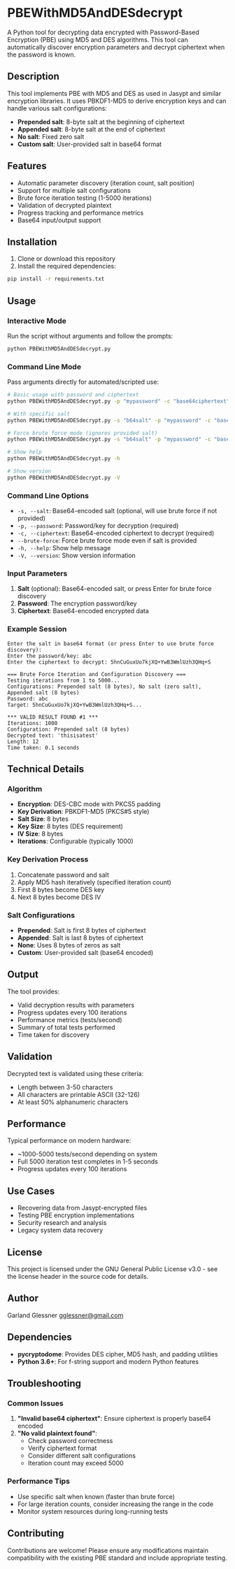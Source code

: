# PBEWithMD5AndDESdecrypt

A Python tool for decrypting data encrypted with Password-Based Encryption (PBE) using MD5 and DES algorithms. This tool can automatically discover encryption parameters and decrypt ciphertext when the password is known.

## Description

This tool implements PBE with MD5 and DES as used in Jasypt and similar encryption libraries. It uses PBKDF1-MD5 to derive encryption keys and can handle various salt configurations:

- **Prepended salt**: 8-byte salt at the beginning of ciphertext
- **Appended salt**: 8-byte salt at the end of ciphertext  
- **No salt**: Fixed zero salt
- **Custom salt**: User-provided salt in base64 format

## Features

- Automatic parameter discovery (iteration count, salt position)
- Support for multiple salt configurations
- Brute force iteration testing (1-5000 iterations)
- Validation of decrypted plaintext
- Progress tracking and performance metrics
- Base64 input/output support

## Installation

1. Clone or download this repository
2. Install the required dependencies:

```bash
pip install -r requirements.txt
```

## Usage

### Interactive Mode
Run the script without arguments and follow the prompts:

```bash
python PBEWithMD5AndDESdecrypt.py
```

### Command Line Mode
Pass arguments directly for automated/scripted use:

```bash
# Basic usage with password and ciphertext
python PBEWithMD5AndDESdecrypt.py -p "mypassword" -c "base64ciphertext"

# With specific salt
python PBEWithMD5AndDESdecrypt.py -s "b64salt" -p "mypassword" -c "base64ciphertext"

# Force brute force mode (ignores provided salt)
python PBEWithMD5AndDESdecrypt.py -s "b64salt" -p "mypassword" -c "base64ciphertext" --brute-force

# Show help
python PBEWithMD5AndDESdecrypt.py -h

# Show version
python PBEWithMD5AndDESdecrypt.py -V
```

### Command Line Options

- `-s, --salt`: Base64-encoded salt (optional, will use brute force if not provided)
- `-p, --password`: Password/key for decryption (required)
- `-c, --ciphertext`: Base64-encoded ciphertext to decrypt (required)
- `--brute-force`: Force brute force mode even if salt is provided
- `-h, --help`: Show help message
- `-V, --version`: Show version information

### Input Parameters

1. **Salt** (optional): Base64-encoded salt, or press Enter for brute force discovery
2. **Password**: The encryption password/key
3. **Ciphertext**: Base64-encoded encrypted data

### Example Session

```
Enter the salt in base64 format (or press Enter to use brute force discovery): 
Enter the password/key: abc
Enter the ciphertext to decrypt: 5hnCuGuxUo7kjXQ+YwB3WmlUzh3QHq+S

=== Brute Force Iteration and Configuration Discovery ===
Testing iterations from 1 to 5000...
Configurations: Prepended salt (8 bytes), No salt (zero salt), Appended salt (8 bytes)
Password: abc
Target: 5hnCuGuxUo7kjXQ+YwB3WmlUzh3QHq+S...

*** VALID RESULT FOUND #1 ***
Iterations: 1000
Configuration: Prepended salt (8 bytes)
Decrypted text: 'thisisatest'
Length: 12
Time taken: 0.1 seconds
```

## Technical Details

### Algorithm
- **Encryption**: DES-CBC mode with PKCS5 padding
- **Key Derivation**: PBKDF1-MD5 (PKCS#5 style)
- **Salt Size**: 8 bytes
- **Key Size**: 8 bytes (DES requirement)
- **IV Size**: 8 bytes
- **Iterations**: Configurable (typically 1000)

### Key Derivation Process
1. Concatenate password and salt
2. Apply MD5 hash iteratively (specified iteration count)
3. First 8 bytes become DES key
4. Next 8 bytes become DES IV

### Salt Configurations
- **Prepended**: Salt is first 8 bytes of ciphertext
- **Appended**: Salt is last 8 bytes of ciphertext
- **None**: Uses 8 bytes of zeros as salt
- **Custom**: User-provided salt (base64 encoded)

## Output

The tool provides:
- Valid decryption results with parameters
- Progress updates every 100 iterations
- Performance metrics (tests/second)
- Summary of total tests performed
- Time taken for discovery

## Validation

Decrypted text is validated using these criteria:
- Length between 3-50 characters
- All characters are printable ASCII (32-126)
- At least 50% alphanumeric characters

## Performance

Typical performance on modern hardware:
- ~1000-5000 tests/second depending on system
- Full 5000 iteration test completes in 1-5 seconds
- Progress updates every 100 iterations

## Use Cases

- Recovering data from Jasypt-encrypted files
- Testing PBE encryption implementations
- Security research and analysis
- Legacy system data recovery

## License

This project is licensed under the GNU General Public License v3.0 - see the license header in the source code for details.

## Author

Garland Glessner <gglessner@gmail.com>

## Dependencies

- **pycryptodome**: Provides DES cipher, MD5 hash, and padding utilities
- **Python 3.6+**: For f-string support and modern Python features

## Troubleshooting

### Common Issues

1. **"Invalid base64 ciphertext"**: Ensure ciphertext is properly base64 encoded
2. **"No valid plaintext found"**: 
   - Check password correctness
   - Verify ciphertext format
   - Consider different salt configurations
   - Iteration count may exceed 5000

### Performance Tips

- Use specific salt when known (faster than brute force)
- For large iteration counts, consider increasing the range in the code
- Monitor system resources during long-running tests

## Contributing

Contributions are welcome! Please ensure any modifications maintain compatibility with the existing PBE standard and include appropriate testing.
